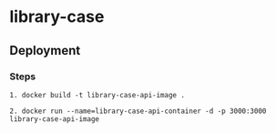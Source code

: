 # library-case

## Deployment

### Steps

```
1. docker build -t library-case-api-image .

2. docker run --name=library-case-api-container -d -p 3000:3000 library-case-api-image
```
